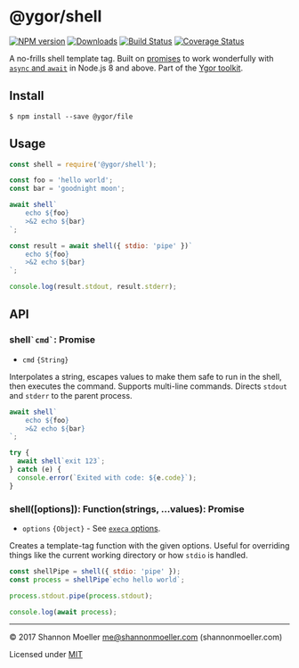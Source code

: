 # @ygor/shell

[![NPM version][npm-img]][npm-url] [![Downloads][downloads-img]][npm-url] [![Build Status][travis-img]][travis-url] [![Coverage Status][coveralls-img]][coveralls-url]

A no-frills shell template tag. Built on [promises](https://developer.mozilla.org/en-US/docs/Web/JavaScript/Guide/Using_promises) to work wonderfully with [`async` and `await`](https://developer.mozilla.org/en-US/docs/Web/JavaScript/Reference/Statements/async_function) in Node.js 8 and above. Part of the [Ygor toolkit](https://github.com/shannonmoeller/ygor#readme).

## Install

```console
$ npm install --save @ygor/file
```

## Usage

```js
const shell = require('@ygor/shell');

const foo = 'hello world';
const bar = 'goodnight moon';

await shell`
    echo ${foo}
    >&2 echo ${bar}
`;

const result = await shell({ stdio: 'pipe' })`
    echo ${foo}
    >&2 echo ${bar}
`;

console.log(result.stdout, result.stderr);
```

## API

### shell`` `cmd` ``: Promise

- `cmd` `{String}`

Interpolates a string, escapes values to make them safe to run in the shell, then executes the command. Supports multi-line commands. Directs `stdout` and `stderr` to the parent process.

```js
await shell`
    echo ${foo}
    >&2 echo ${bar}
`;

try {
  await shell`exit 123`;
} catch (e) {
  console.error(`Exited with code: ${e.code}`);
}
```

### shell([options]): Function(strings, ...values): Promise

- `options` `{Object}` - See [`execa` options](https://github.com/sindresorhus/execa#options).

Creates a template-tag function with the given options. Useful for overriding things like the current working directory or how `stdio` is handled.

```js
const shellPipe = shell({ stdio: 'pipe' });
const process = shellPipe`echo hello world`;

process.stdout.pipe(process.stdout);

console.log(await process);
```

----

© 2017 Shannon Moeller <me@shannonmoeller.com> (shannonmoeller.com)

Licensed under [MIT](http://shannonmoeller.com/mit.txt)

[coveralls-img]: http://img.shields.io/coveralls/shannonmoeller/ygor/master.svg?style=flat-square
[coveralls-url]: https://coveralls.io/r/shannonmoeller/ygor
[downloads-img]: http://img.shields.io/npm/dm/@ygor/shell.svg?style=flat-square
[npm-img]:       http://img.shields.io/npm/v/@ygor/shell.svg?style=flat-square
[npm-url]:       https://npmjs.org/package/@ygor/shell
[travis-img]:    http://img.shields.io/travis/shannonmoeller/ygor/master.svg?style=flat-square
[travis-url]:    https://travis-ci.org/shannonmoeller/ygor
